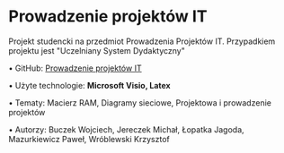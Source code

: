 <h1>Prowadzenie projektów IT</h1>

Projekt studencki na przedmiot Prowadzenia Projektów IT. Przypadkiem projektu jest "Uczelniany System Dydaktyczny"

• GitHub: <a href="http://github.com/trzye/Prowadzenie-Projektow-IT">Prowadzenie projektów IT</a>

• Użyte technologie: <b>Microsoft Visio, Latex</b>

• Tematy: Macierz RAM, Diagramy sieciowe, Projektowa i prowadzenie projektów

• Autorzy: Buczek Wojciech, Jereczek Michał, Łopatka Jagoda, Mazurkiewicz Paweł, Wróblewski Krzysztof
